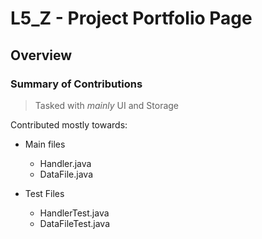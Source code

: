 # L5_Z - Project Portfolio Page

## Overview


### Summary of Contributions
> Tasked with _mainly_ UI and Storage

Contributed mostly towards:
- Main files
  - Handler.java
  - DataFile.java

- Test Files
  - HandlerTest.java
  - DataFileTest.java